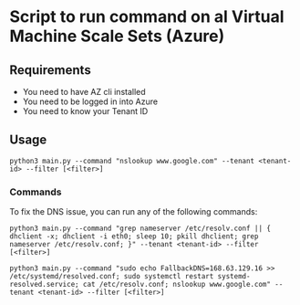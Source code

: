 # Script to run command on al Virtual Machine Scale Sets (Azure)
## Requirements
* You need to have AZ cli installed
* You need to be logged in into Azure
* You need to know your Tenant ID

## Usage
```shell
python3 main.py --command "nslookup www.google.com" --tenant <tenant-id> --filter [<filter>]
```

### Commands
To fix the DNS issue, you can run any of the following commands:
```shell
python3 main.py --command "grep nameserver /etc/resolv.conf || { dhclient -x; dhclient -i eth0; sleep 10; pkill dhclient; grep nameserver /etc/resolv.conf; }" --tenant <tenant-id> --filter [<filter>]
```

```shell
python3 main.py --command "sudo echo FallbackDNS=168.63.129.16 >> /etc/systemd/resolved.conf; sudo systemctl restart systemd-resolved.service; cat /etc/resolv.conf; nslookup www.google.com" --tenant <tenant-id> --filter [<filter>]
```

